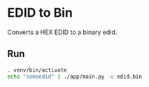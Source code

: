# EDID to Bin

Converts a HEX EDID to a binary edid.

## Run

```bash
. venv/bin/activate
echo "someedid" | ./app/main.py -o edid.bin
```

